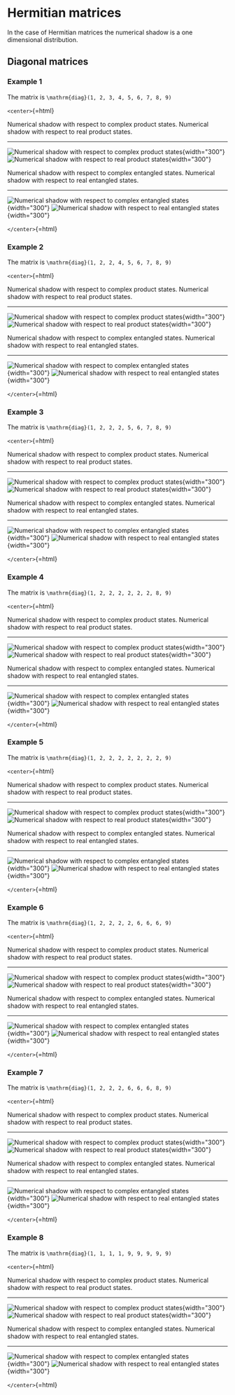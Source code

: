 Hermitian matrices
==================

In the case of Hermitian matrices the numerical shadow is a one
dimensional distribution.

Diagonal matrices
-----------------

### Example 1

The matrix is ``\mathrm{diag}(1, 2, 3, 4, 5, 6, 7, 8, 9)``

`<center>`{=html}

  Numerical shadow with respect to complex product states.                                                                                                 Numerical shadow with respect to real product states.
  -------------------------------------------------------------------------------------------------------------------------------------------------------- --------------------------------------------------------------------------------------------------------------------------------------------------
  ![Numerical shadow with respect to complex product states](/numerical-shadow/examples/histogram-c1-complex_separable-monte_carlo.pdf.png){width="300"}   ![Numerical shadow with respect to real product states](/numerical-shadow/examples/histogram-c1-real_separable-monte_carlo.pdf.png){width="300"}

  Numerical shadow with respect to complex entangled states.                                                                                                 Numerical shadow with respect to real entangled states.
  ---------------------------------------------------------------------------------------------------------------------------------------------------------- ----------------------------------------------------------------------------------------------------------------------------------------------------
  ![Numerical shadow with respect to complex entangled states](/numerical-shadow/examples/histogram-c1-complex_entangled-monte_carlo.pdf.png){width="300"}   ![Numerical shadow with respect to real entangled states](/numerical-shadow/examples/histogram-c1-real_entangled-monte_carlo.pdf.png){width="300"}

`</center>`{=html}

### Example 2

The matrix is ``\mathrm{diag}(1, 2, 2, 4, 5, 6, 7, 8, 9)``

`<center>`{=html}

  Numerical shadow with respect to complex product states.                                                                                                 Numerical shadow with respect to real product states.
  -------------------------------------------------------------------------------------------------------------------------------------------------------- --------------------------------------------------------------------------------------------------------------------------------------------------
  ![Numerical shadow with respect to complex product states](/numerical-shadow/examples/histogram-c2-complex_separable-monte_carlo.pdf.png){width="300"}   ![Numerical shadow with respect to real product states](/numerical-shadow/examples/histogram-c2-real_separable-monte_carlo.pdf.png){width="300"}

  Numerical shadow with respect to complex entangled states.                                                                                                 Numerical shadow with respect to real entangled states.
  ---------------------------------------------------------------------------------------------------------------------------------------------------------- ----------------------------------------------------------------------------------------------------------------------------------------------------
  ![Numerical shadow with respect to complex entangled states](/numerical-shadow/examples/histogram-c2-complex_entangled-monte_carlo.pdf.png){width="300"}   ![Numerical shadow with respect to real entangled states](/numerical-shadow/examples/histogram-c2-real_entangled-monte_carlo.pdf.png){width="300"}

`</center>`{=html}

### Example 3

The matrix is ``\mathrm{diag}(1, 2, 2, 2, 5, 6, 7, 8, 9)``

`<center>`{=html}

  Numerical shadow with respect to complex product states.                                                                                                 Numerical shadow with respect to real product states.
  -------------------------------------------------------------------------------------------------------------------------------------------------------- --------------------------------------------------------------------------------------------------------------------------------------------------
  ![Numerical shadow with respect to complex product states](/numerical-shadow/examples/histogram-c3-complex_separable-monte_carlo.pdf.png){width="300"}   ![Numerical shadow with respect to real product states](/numerical-shadow/examples/histogram-c3-real_separable-monte_carlo.pdf.png){width="300"}

  Numerical shadow with respect to complex entangled states.                                                                                                 Numerical shadow with respect to real entangled states.
  ---------------------------------------------------------------------------------------------------------------------------------------------------------- ----------------------------------------------------------------------------------------------------------------------------------------------------
  ![Numerical shadow with respect to complex entangled states](/numerical-shadow/examples/histogram-c3-complex_entangled-monte_carlo.pdf.png){width="300"}   ![Numerical shadow with respect to real entangled states](/numerical-shadow/examples/histogram-c3-real_entangled-monte_carlo.pdf.png){width="300"}

`</center>`{=html}

### Example 4

The matrix is ``\mathrm{diag}(1, 2, 2, 2, 2, 2, 2, 8, 9)``

`<center>`{=html}

  Numerical shadow with respect to complex product states.                                                                                                 Numerical shadow with respect to real product states.
  -------------------------------------------------------------------------------------------------------------------------------------------------------- --------------------------------------------------------------------------------------------------------------------------------------------------
  ![Numerical shadow with respect to complex product states](/numerical-shadow/examples/histogram-c6-complex_separable-monte_carlo.pdf.png){width="300"}   ![Numerical shadow with respect to real product states](/numerical-shadow/examples/histogram-c6-real_separable-monte_carlo.pdf.png){width="300"}

  Numerical shadow with respect to complex entangled states.                                                                                                 Numerical shadow with respect to real entangled states.
  ---------------------------------------------------------------------------------------------------------------------------------------------------------- ----------------------------------------------------------------------------------------------------------------------------------------------------
  ![Numerical shadow with respect to complex entangled states](/numerical-shadow/examples/histogram-c6-complex_entangled-monte_carlo.pdf.png){width="300"}   ![Numerical shadow with respect to real entangled states](/numerical-shadow/examples/histogram-c6-real_entangled-monte_carlo.pdf.png){width="300"}

`</center>`{=html}

### Example 5

The matrix is ``\mathrm{diag}(1, 2, 2, 2, 2, 2, 2, 2, 9)``

`<center>`{=html}

  Numerical shadow with respect to complex product states.                                                                                                 Numerical shadow with respect to real product states.
  -------------------------------------------------------------------------------------------------------------------------------------------------------- --------------------------------------------------------------------------------------------------------------------------------------------------
  ![Numerical shadow with respect to complex product states](/numerical-shadow/examples/histogram-c7-complex_separable-monte_carlo.pdf.png){width="300"}   ![Numerical shadow with respect to real product states](/numerical-shadow/examples/histogram-c7-real_separable-monte_carlo.pdf.png){width="300"}

  Numerical shadow with respect to complex entangled states.                                                                                                 Numerical shadow with respect to real entangled states.
  ---------------------------------------------------------------------------------------------------------------------------------------------------------- ----------------------------------------------------------------------------------------------------------------------------------------------------
  ![Numerical shadow with respect to complex entangled states](/numerical-shadow/examples/histogram-c7-complex_entangled-monte_carlo.pdf.png){width="300"}   ![Numerical shadow with respect to real entangled states](/numerical-shadow/examples/histogram-c7-real_entangled-monte_carlo.pdf.png){width="300"}

`</center>`{=html}

### Example 6

The matrix is ``\mathrm{diag}(1, 2, 2, 2, 2, 6, 6, 6, 9)``

`<center>`{=html}

  Numerical shadow with respect to complex product states.                                                                                                 Numerical shadow with respect to real product states.
  -------------------------------------------------------------------------------------------------------------------------------------------------------- --------------------------------------------------------------------------------------------------------------------------------------------------
  ![Numerical shadow with respect to complex product states](/numerical-shadow/examples/histogram-c8-complex_separable-monte_carlo.pdf.png){width="300"}   ![Numerical shadow with respect to real product states](/numerical-shadow/examples/histogram-c8-real_separable-monte_carlo.pdf.png){width="300"}

  Numerical shadow with respect to complex entangled states.                                                                                                 Numerical shadow with respect to real entangled states.
  ---------------------------------------------------------------------------------------------------------------------------------------------------------- ----------------------------------------------------------------------------------------------------------------------------------------------------
  ![Numerical shadow with respect to complex entangled states](/numerical-shadow/examples/histogram-c8-complex_entangled-monte_carlo.pdf.png){width="300"}   ![Numerical shadow with respect to real entangled states](/numerical-shadow/examples/histogram-c8-real_entangled-monte_carlo.pdf.png){width="300"}

`</center>`{=html}

### Example 7

The matrix is ``\mathrm{diag}(1, 2, 2, 2, 6, 6, 6, 8, 9)``

`<center>`{=html}

  Numerical shadow with respect to complex product states.                                                                                                 Numerical shadow with respect to real product states.
  -------------------------------------------------------------------------------------------------------------------------------------------------------- --------------------------------------------------------------------------------------------------------------------------------------------------
  ![Numerical shadow with respect to complex product states](/numerical-shadow/examples/histogram-c1-complex_separable-monte_carlo.pdf.png){width="300"}   ![Numerical shadow with respect to real product states](/numerical-shadow/examples/histogram-c9-real_separable-monte_carlo.pdf.png){width="300"}

  Numerical shadow with respect to complex entangled states.                                                                                                 Numerical shadow with respect to real entangled states.
  ---------------------------------------------------------------------------------------------------------------------------------------------------------- ----------------------------------------------------------------------------------------------------------------------------------------------------
  ![Numerical shadow with respect to complex entangled states](/numerical-shadow/examples/histogram-c9-complex_entangled-monte_carlo.pdf.png){width="300"}   ![Numerical shadow with respect to real entangled states](/numerical-shadow/examples/histogram-c9-real_entangled-monte_carlo.pdf.png){width="300"}

`</center>`{=html}

### Example 8

The matrix is ``\mathrm{diag}(1, 1, 1, 1, 9, 9, 9, 9, 9)``

`<center>`{=html}

  Numerical shadow with respect to complex product states.                                                                                                  Numerical shadow with respect to real product states.
  --------------------------------------------------------------------------------------------------------------------------------------------------------- ---------------------------------------------------------------------------------------------------------------------------------------------------
  ![Numerical shadow with respect to complex product states](/numerical-shadow/examples/histogram-c10-complex_separable-monte_carlo.pdf.png){width="300"}   ![Numerical shadow with respect to real product states](/numerical-shadow/examples/histogram-c10-real_separable-monte_carlo.pdf.png){width="300"}

  Numerical shadow with respect to complex entangled states.                                                                                                  Numerical shadow with respect to real entangled states.
  ----------------------------------------------------------------------------------------------------------------------------------------------------------- -----------------------------------------------------------------------------------------------------------------------------------------------------
  ![Numerical shadow with respect to complex entangled states](/numerical-shadow/examples/histogram-c10-complex_entangled-monte_carlo.pdf.png){width="300"}   ![Numerical shadow with respect to real entangled states](/numerical-shadow/examples/histogram-c10-real_entangled-monte_carlo.pdf.png){width="300"}

`</center>`{=html}
